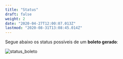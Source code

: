 ```yaml
---
title: "Status"
draft: false
weight: 2
date: "2020-04-27T12:00:07.013Z"
lastmod: "2020-08-31T13:08:45.014Z"
---
```

Segue abaixo os status possíveis de um **boleto gerado**: 

![status_boleto](/docs/emissao-de-boletos/status/048103f-Status_do_boleto.PNG)
